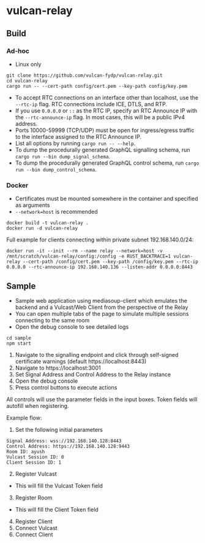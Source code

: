# vulcan-relay

## Build
### Ad-hoc
- Linux only
```
git clone https://github.com/vulcan-fydp/vulcan-relay.git
cd vulcan-relay
cargo run -- --cert-path config/cert.pem --key-path config/key.pem
```

- To accept RTC connections on an interface other than localhost, use the `--rtc-ip` flag. 
RTC connections include ICE, DTLS, and RTP. 
- If you use `0.0.0.0` or `::` as the RTC IP, specify an RTC Announce IP with the `--rtc-announce-ip` flag. 
In most cases, this will be a public IPv4 address. 
- Ports 10000-59999 (TCP/UDP) must be open for ingress/egress traffic to the interface assigned to the RTC Announce IP. 
- List all options by running `cargo run -- --help`.
- To dump the procedurally generated GraphQL signalling schema, run `cargo run --bin dump_signal_schema`.
- To dump the procedurally generated GraphQL control schema, run `cargo run --bin dump_control_schema`.

### Docker
- Certificates must be mounted somewhere in the container and specified as arguments
- `--network=host` is recommended
```
docker build -t vulcan-relay .
docker run -d vulcan-relay
```

Full example for clients connecting within private subnet 192.168.140.0/24:
```
docker run -it --init --rm --name relay --network=host -v /mnt/scratch/vulcan-relay/config:/config -e RUST_BACKTRACE=1 vulcan-relay --cert-path /config/cert.pem --key-path /config/key.pem --rtc-ip 0.0.0.0 --rtc-announce-ip 192.168.140.136 --listen-addr 0.0.0.0:8443
```

## Sample
- Sample web application using mediasoup-client which emulates the backend and a Vulcast/Web Client from the perspective of the Relay
- You can open multiple tabs of the page to simulate multiple sessions connecting to the same room
- Open the debug console to see detailed logs
```
cd sample
npm start
```

1. Navigate to the signalling endpoint and click through self-signed certificate warnings (default https://localhost:8443)
2. Navigate to https://localhost:3001
3. Set Signal Address and Control Address to the Relay instance
4. Open the debug console
5. Press control buttons to execute actions

All controls will use the parameter fields in the input boxes. Token fields will autofill when registering. 

Example flow:

1. Set the following initial parameters
```
Signal Address: wss://192.168.140.128:8443
Control Address: https://192.168.140.128:9443
Room ID: ayush
Vulcast Session ID: 0
Client Session ID: 1
```

2. Register Vulcast
- This will fill the Vulcast Token field
3. Register Room
- This will fill the Client Token field
4. Register Client
5. Connect Vulcast
6. Connect Client
